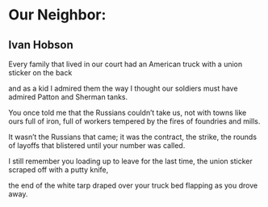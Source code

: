 # Our Neighbor:
## Ivan Hobson
Every family that lived in our court
had an American truck
with a union sticker on the back

and as a kid I admired them
the way I thought our soldiers
must have admired Patton
and Sherman tanks.

You once told me
that the Russians couldn’t take us,
not with towns like ours
full of iron, full of workers tempered
by the fires of foundries and mills.

It wasn’t the Russians that came;
it was the contract, the strike,
the rounds of layoffs that blistered
until your number was called.

I still remember you loading up
to leave for the last time,
the union sticker scraped off
with a putty knife,

the end of the white tarp draped
over your truck bed
flapping as you drove away.